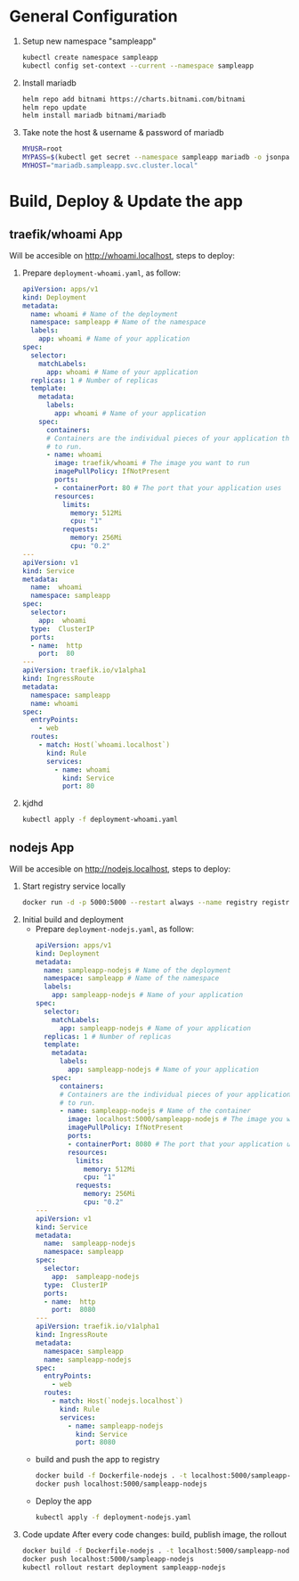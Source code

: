 # General Configuration
1. Setup new namespace "sampleapp"
   ```bash
   kubectl create namespace sampleapp
   kubectl config set-context --current --namespace sampleapp
   ```
2. Install mariadb
   ```bash
   helm repo add bitnami https://charts.bitnami.com/bitnami
   helm repo update
   helm install mariadb bitnami/mariadb
   ```
3. Take note the host & username & password of mariadb
   ```bash
   MYUSR=root
   MYPASS=$(kubectl get secret --namespace sampleapp mariadb -o jsonpath="{.data.mariadb-root-password}" | base64 -d)
   MYHOST="mariadb.sampleapp.svc.cluster.local"
   ```
# Build, Deploy & Update the app
## traefik/whoami App
Will be accesible on http://whoami.localhost, steps to deploy:
1. Prepare `deployment-whoami.yaml`, as follow:
   ```yaml
   apiVersion: apps/v1
   kind: Deployment
   metadata:
     name: whoami # Name of the deployment
     namespace: sampleapp # Name of the namespace
     labels:
       app: whoami # Name of your application
   spec:
     selector:
       matchLabels:
         app: whoami # Name of your application
     replicas: 1 # Number of replicas
     template:
       metadata:
         labels:
           app: whoami # Name of your application
       spec:
         containers:
         # Containers are the individual pieces of your application that you want
         # to run.
         - name: whoami
           image: traefik/whoami # The image you want to run
           imagePullPolicy: IfNotPresent
           ports:
           - containerPort: 80 # The port that your application uses
           resources:
             limits:
               memory: 512Mi
               cpu: "1"
             requests:
               memory: 256Mi
               cpu: "0.2"
   ---
   apiVersion: v1
   kind: Service
   metadata:
     name:  whoami
     namespace: sampleapp
   spec:
     selector:
       app:  whoami
     type:  ClusterIP
     ports:
     - name:  http
       port:  80
   ---
   apiVersion: traefik.io/v1alpha1
   kind: IngressRoute
   metadata:
     namespace: sampleapp
     name: whoami
   spec:
     entryPoints:
       - web
     routes:
       - match: Host(`whoami.localhost`)
         kind: Rule
         services:
           - name: whoami
             kind: Service
             port: 80
   ```
2. kjdhd
   ```bash
   kubectl apply -f deployment-whoami.yaml
   ```
## nodejs App
Will be accesible on http://nodejs.localhost, steps to deploy:
1. Start registry service locally
   ```bash
   docker run -d -p 5000:5000 --restart always --name registry registry:2
   ```
2. Initial build and deployment
   - Prepare `deployment-nodejs.yaml`, as follow:
     ```yaml
     apiVersion: apps/v1
     kind: Deployment
     metadata:
       name: sampleapp-nodejs # Name of the deployment
       namespace: sampleapp # Name of the namespace
       labels:
         app: sampleapp-nodejs # Name of your application
     spec:
       selector:
         matchLabels:
           app: sampleapp-nodejs # Name of your application
       replicas: 1 # Number of replicas
       template:
         metadata:
           labels:
             app: sampleapp-nodejs # Name of your application
         spec:
           containers:
           # Containers are the individual pieces of your application that you want
           # to run.
           - name: sampleapp-nodejs # Name of the container
             image: localhost:5000/sampleapp-nodejs # The image you want to run
             imagePullPolicy: IfNotPresent
             ports:
             - containerPort: 8080 # The port that your application uses
             resources:
               limits:
                 memory: 512Mi
                 cpu: "1"
               requests:
                 memory: 256Mi
                 cpu: "0.2"
     ---
     apiVersion: v1
     kind: Service
     metadata:
       name:  sampleapp-nodejs
       namespace: sampleapp
     spec:
       selector:
         app:  sampleapp-nodejs
       type:  ClusterIP
       ports:
       - name:  http
         port:  8080
     ---
     apiVersion: traefik.io/v1alpha1
     kind: IngressRoute
     metadata:
       namespace: sampleapp
       name: sampleapp-nodejs
     spec:
       entryPoints:
         - web
       routes:
         - match: Host(`nodejs.localhost`)
           kind: Rule
           services:
             - name: sampleapp-nodejs
               kind: Service
               port: 8080
     ```
   - build and push the app to registry
     ```bash
     docker build -f Dockerfile-nodejs . -t localhost:5000/sampleapp-nodejs  -t sampleapp-nodejs
     docker push localhost:5000/sampleapp-nodejs
     ```
   - Deploy the app
     ```bash
     kubectl apply -f deployment-nodejs.yaml
     ```
  3. Code update
     After every code changes: build, publish image, the rollout
     ```bash
     docker build -f Dockerfile-nodejs . -t localhost:5000/sampleapp-nodejs  -t sampleapp-nodejs
     docker push localhost:5000/sampleapp-nodejs
     kubectl rollout restart deployment sampleapp-nodejs
     ```

<!-- ```text
Tip:

  Watch the deployment status using the command: kubectl get pods -w --namespace sampleapp -l app.kubernetes.io/instance=mariadb

Services:

  echo Primary: mariadb.sampleapp.svc.cluster.local:3306

Administrator credentials:

  Username: root
  Password : $(kubectl get secret --namespace sampleapp mariadb -o jsonpath="{.data.mariadb-root-password}" | base64 -d)

To connect to your database:

  1. Run a pod that you can use as a client:

      kubectl run mariadb-client --rm --tty -i --restart='Never' --image  docker.io/bitnami/mariadb:11.0.3-debian-11-r5 --namespace sampleapp --command -- bash

  2. To connect to primary service (read/write):

      mysql -h mariadb.sampleapp.svc.cluster.local -uroot -p my_database

To upgrade this helm chart:

  1. Obtain the password as described on the 'Administrator credentials' section and set the 'auth.rootPassword' parameter as shown below:

      ROOT_PASSWORD=$(kubectl get secret --namespace sampleapp mariadb -o jsonpath="{.data.mariadb-root-password}" | base64 -d)
      helm upgrade --namespace sampleapp mariadb oci://registry-1.docker.io/bitnamicharts/mariadb --set auth.rootPassword=$ROOT_PASSWORD
``` -->